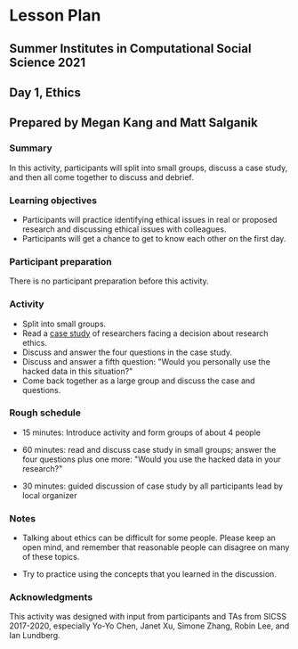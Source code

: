 # Lesson Plan
## Summer Institutes in Computational Social Science 2021
## Day 1, Ethics
## Prepared by Megan Kang and Matt Salganik

### Summary

In this activity, participants will split into small groups, discuss a case study, and then all come together to discuss and debrief.

### Learning objectives

- Participants will practice identifying ethical issues in real or proposed research and discussing ethical issues with colleagues.  
- Participants will get a chance to get to know each other on the first day.

### Participant preparation

There is no participant preparation before this activity.

### Activity

- Split into small groups.
- Read a [case study](https://bdes.datasociety.net/wp-content/uploads/2016/10/Patreon-Case-Study.pdf) of researchers facing a decision about research ethics.
- Discuss and answer the four questions in the case study.
- Discuss and answer a fifth question: "Would you personally use the hacked data in this situation?"
- Come back together as a large group and discuss the case and questions.

### Rough schedule

- 15 minutes: Introduce activity and form groups of about 4 people

- 60 minutes: read and discuss case study in small groups; answer the four questions plus one more: "Would you use the hacked data in your research?"

- 30 minutes: guided discussion of case study by all participants lead by local organizer

### Notes

- Talking about ethics can be difficult for some people. Please keep an open mind, and remember that reasonable people can disagree on many of these topics.

- Try to practice using the concepts that you learned in the discussion.

### Acknowledgments

This activity was designed with input from participants and TAs from SICSS 2017-2020, especially Yo-Yo Chen, Janet Xu, Simone Zhang, Robin Lee, and Ian Lundberg.
